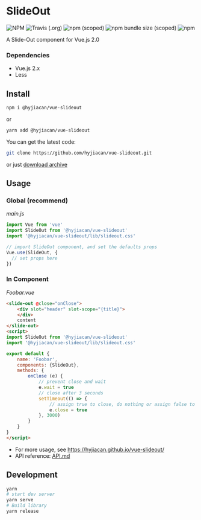 # SlideOut

![NPM](https://img.shields.io/npm/l/@hyjiacan/vue-slideout?style=flat-square)
![Travis (.org)](https://img.shields.io/travis/hyjiacan/vue-slideout?style=flat-square)
![npm (scoped)](https://img.shields.io/npm/v/@hyjiacan/vue-slideout?style=flat-square)
![npm bundle size (scoped)](https://img.shields.io/bundlephobia/min/@hyjiacan/vue-slideout?style=flat-square)
![npm](https://img.shields.io/npm/dm/@hyjiacan/vue-slideout?style=flat-square)

A Slide-Out component for Vue.js 2.0

### Dependencies
- Vue.js 2.x
- Less

## Install

```bash
npm i @hyjiacan/vue-slideout
```

or

```bash
yarn add @hyjiacan/vue-slideout
```

You can get the latest code:

```bash
git clone https://github.com/hyjiacan/vue-slideout.git
```

or just [download archive](https://github.com/hyjiacan/vue-slideout/archive/master.zip)

## Usage

### Global (recommend)

*main.js*
```javascript
import Vue from 'vue'
import SlideOut from '@hyjiacan/vue-slideout'
import '@hyjiacan/vue-slideout/lib/slideout.css'

// import SlideOut component, and set the defaults props
Vue.use(SlideOut, {
  // set props here
})
```

### In Component

*Foobar.vue*
```html
<slide-out @close="onClose">
    <div slot="header" slot-scope="{title}">
    </div>
    content
</slide-out>
<script>
import SlideOut from '@hyjiacan/vue-slideout'
import '@hyjiacan/vue-slideout/lib/slideout.css'

export default {
    name: 'Foobar',
    components: {SlideOut},
    methods: {
        onClose (e) {
            // prevent close and wait
            e.wait = true
            // close after 3 seconds
            setTimeout(() => {
                // assign true to close, do nothing or assign false to cancel close.
                e.close = true
            }, 3000)
        }
    }
}
</script>
```

- For more usage, see https://hyjiacan.github.io/vue-slideout/
- API reference: [API.md](./API.md)

## Development

```bash
yarn
# start dev server
yarn serve
# Build library
yarn release
```
